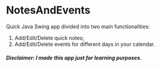 # NotesAndEvents

Quick Java Swing app divided into two main functionalities: 
1. Add/Edit/Delete quick notes; 
2. Add/Edit/Delete events for different days in your calendar.

##### Disclaimer: I made this app just for learning purposes.
